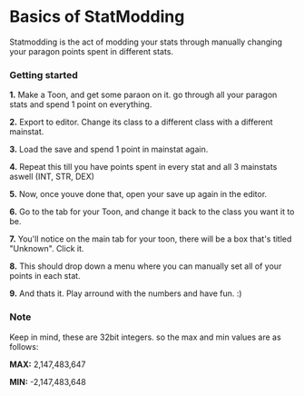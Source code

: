 # Basics of StatModding

Statmodding is the act of modding your stats through manually changing your paragon points spent in different stats.

### Getting started
**1.** Make a Toon, and get some paraon on it. go through all your paragon stats and spend 1 point on everything.

**2.** Export to editor. Change its class to a different class with a different mainstat.

**3.** Load the save and spend 1 point in mainstat again.

**4.** Repeat this till you have points spent in every stat and all 3 mainstats aswell (INT, STR, DEX)

**5.** Now, once youve done that, open your save up again in the editor.

**6.** Go to the tab for your Toon, and change it back to the class you want it to be.

**7.** You'll notice on the main tab for your toon, there will be a box that's titled "Unknown". Click it.

**8.** This should drop down a menu where you can manually set all of your points in each stat.

**9.** And thats it. Play arround with the numbers and have fun. :)

### Note
Keep in mind, these are 32bit integers. so the max and min values are as follows:

**MAX:** 2,147,483,647

**MIN:** -2,147,483,648
